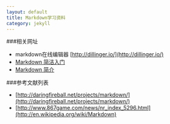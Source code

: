 ```yaml
---
layout: default
title: Markdown学习资料
category: jekyll
---
```

###相关网址
* markdown在线编辑器 [http://dillinger.io/](http://dillinger.io/)
* [Markdown 简洁入门](http://www.fookwood.com/archives/639)
* [Markdown 简介](http://name5566.com/2989.html)

###参考文献列表
* [http://daringfireball.net/projects/markdown/](http://daringfireball.net/projects/markdown/)
* [http://www.867game.com/news/nr_index_5296.html](http://en.wikipedia.org/wiki/Markdown)
